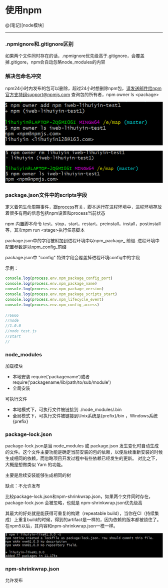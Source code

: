 # 使用npm

@(笔记)[node模块]

-------------------

### .npmignore和.gitignore区别
如果两个文件同时存在的话，.npmignore优先级高于.gitignore，会覆盖掉.gitigore，npm会自动忽略node_modules的内容

### 解决包命名冲突
npm24小时内发布的包可以删除，超过24小时想删除npm包，请发送邮件给npm官方支持组support@npmjs.com
查询包的所有者，npm owner ls \<package\>

![npm](https://github.com/lhywell/book/blob/master/node/img/301.png)

![npm](https://github.com/lhywell/book/blob/master/node/img/302.png)

### package.json文件中的scripts字段
定义着包生命周期事件，跟[process](https://nodejs.org/dist/latest-v8.x/docs/api/process.html)有关，脚本运行在进程环境中，进程环境存放着很多有用的信息包括npm设置和process当前状态

npm 内置脚本命令 test，stop，start，restart，preinstall，install，postinstall等，其次npm run \<stage\>执行任意脚本

package.json中的字段被附加到进程环境中以npm_package_ 前缀.
进程环境中配置参数是以npm_config_前缀

package.json中 "config" 特殊字段会覆盖掉进程环境config中的字段

示例：
```js
console.log(process.env.npm_package_config_port)
console.log(process.env.npm_package_name)
console.log(process.env.npm_package_version)
console.log(process.env.npm_package_scripts_start)
console.log(process.env.npm_lifecycle_event)
console.log(process.env.npm_config_access)

//6666
//node
//1.0.0
//node test.js
//start
//

```
### node_modules
加载模块

- 本地安装 require('packagename')或者require('packagename/lib/path/to/sub/module')
- 全局安装

可执行文件
- 本地模式下，可执行文件被链接到 ./node_modules/.bin
- 全局模式下，可执行文件被链接到Unix系统是{prefix}/bin ，Windows系统{prefix}

### package-lock.json
package-lock.json是当 node_modules 或 package.json 发生变化时自动生成的文件。这个文件主要功能是确定当前安装的包的依赖，以便后续重新安装的时候生成相同的依赖，而忽略项目开发过程中有些依赖已经发生的更新。
对比之下，大概是想做类似 Yarn 的功能。

主要是后续安装能够生成相同的树

缺点：不允许发布

比较package-lock.json和npm-shrinkwrap.json，如果两个文件同时存在，package-lock.json 会被忽略，也就是 npm-shrinkwrap.json优先级高

其最大的好处就是能获得可重复的构建（repeatable build），当你在CI（持续集成）上重复build的时候，得到的artifact是一样的，因为依赖的版本都被锁住了。在npm5以后，其内容和npm-shrinkwrap.json一模一样。

![npm](https://github.com/lhywell/book/blob/master/node/img/303.png)


### npm-shrinkwrap.json
允许发布